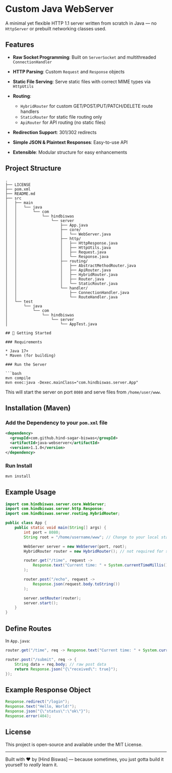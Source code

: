 # Custom Java WebServer

A minimal yet flexible HTTP 1.1 server written from scratch in Java — no `HttpServer` or prebuilt networking classes used.

## Features

* **Raw Socket Programming**: Built on `ServerSocket` and multithreaded `ConnectionHandler`
* **HTTP Parsing**: Custom `Request` and `Response` objects
* **Static File Serving**: Serve static files with correct MIME types via `HttpUtils`
* **Routing**:

  * `HybridRouter` for custom GET/POST/PUT/PATCH/DELETE route handlers
  * `StaticRouter` for static file routing only
  * `ApiRouter` for API routing (no static files)
* **Redirection Support**: 301/302 redirects
* **Simple JSON & Plaintext Responses**: Easy-to-use API
* **Extensible**: Modular structure for easy enhancements

## Project Structure

```plaintext
.
├── LICENSE
├── pom.xml
├── README.md
├── src
│   ├── main
│   │   └── java
│   │       └── com
│   │           └── hindbiswas
│   │               └── server
│   │                   ├── App.java
│   │                   ├── core/
│   │                   │   └── WebServer.java
│   │                   ├── http/
│   │                   │   ├── HttpResponse.java
│   │                   │   ├── HttpUtils.java
│   │                   │   ├── Request.java
│   │                   │   └── Response.java
│   │                   ├── routing/
│   │                   │   ├── AbstractMethodRouter.java
│   │                   │   ├── ApiRouter.java
│   │                   │   ├── HybridRouter.java
│   │                   │   ├── Router.java
│   │                   │   └── StaticRouter.java
│   │                   └── handler/
│   │                       ├── ConnectionHandler.java
│   │                       └── RouteHandler.java
│   └── test
│       └── java
│           └── com
│               └── hindbiswas
│                   └── server
│                       └── AppTest.java

## 🏁 Getting Started

### Requirements

* Java 17+
* Maven (for building)

### Run the Server

```bash
mvn compile
mvn exec:java -Dexec.mainClass="com.hindbiswas.server.App"
```

This will start the server on port `8080` and serve files from `/home/user/www`.

## Installation (Maven)

### Add the Dependency to your `pom.xml` file

```xml
<dependency>
  <groupId>com.github.hind-sagar-biswas</groupId>
  <artifactId>java-webserver</artifactId>
  <version>1.1.0</version>
</dependency>
```

### Run Install

```bash
mvn install
```

## Example Usage

```java
import com.hindbiswas.server.core.WebServer;
import com.hindbiswas.server.http.Response;
import com.hindbiswas.server.routing.HybridRouter;

public class App {
    public static void main(String[] args) {
        int port = 8080;
        String root = "/home/username/www"; // Change to your local static directory

        WebServer server = new WebServer(port, root);
        HybridRouter router = new HybridRouter(); // not required for serving only static files from `root`

        router.get("/time", request ->
            Response.text("Current time: " + System.currentTimeMillis())
        );

        router.post("/echo", request ->
            Response.json(request.body.toString())
        );

        server.setRouter(router);
        server.start();
    }
}
```

## Define Routes

In `App.java`:

```java
router.get("/time", req -> Response.text("Current time: " + System.currentTimeMillis()));

router.post("/submit", req -> {
    String data = req.body; // raw post data
    return Response.json("{\"received\": true}");
});
```

## Example Response Object

```java
Response.redirect("/login");
Response.text("Hello, World!");
Response.json("{\"status\":\"ok\"}");
Response.error(404);
```

## License

This project is open-source and available under the MIT License.

---

Built with ❤️ by \[Hind Biswas] — because sometimes, you just gotta build it yourself to *really* learn it.
